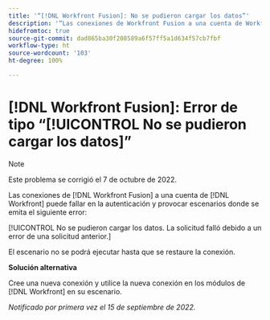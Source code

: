 ```yaml
---
title: '“[!DNL Workfront Fusion]: No se pudieron cargar los datos”'
description: '“Las conexiones de Workfront Fusion a una cuenta de Workfront pueden fallar en la autenticación y provocar escenarios donde se emita el siguiente error: No se pudieron cargar los datos. La solicitud falló debido a un error de una solicitud anterior.”'
hidefromtoc: true
source-git-commit: dad865ba30f208589a6f57ff5a1d634f57cb7fbf
workflow-type: ht
source-wordcount: '103'
ht-degree: 100%

---
```



# [!DNL Workfront Fusion]: Error de tipo “[!UICONTROL No se pudieron cargar los datos]”

>[!NOTE]
>
>Este problema se corrigió el 7 de octubre de 2022.

Las conexiones de [!DNL Workfront Fusion] a una cuenta de [!DNL Workfront] puede fallar en la autenticación y provocar escenarios donde se emita el siguiente error:

[!UICONTROL No se pudieron cargar los datos. La solicitud falló debido a un error de una solicitud anterior.]

El escenario no se podrá ejecutar hasta que se restaure la conexión.

**Solución alternativa**

Cree una nueva conexión y utilice la nueva conexión en los módulos de [!DNL Workfront] en su escenario.

_Notificado por primera vez el 15 de septiembre de 2022._
